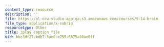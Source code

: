 ```yaml
---
content_type: resource
description: ''
file: https://ol-ocw-studio-app-qa.s3.amazonaws.com/courses/9-14-brain-structure-and-its-origins-spring-2014/bbc3df27bdb73ae0e7556875a80ae0ff_555142.srt
file_type: application/x-subrip
resourcetype: Other
title: 3play caption file
uid: bbc3df27-bdb7-3ae0-e755-6875a80ae0ff
---
```

